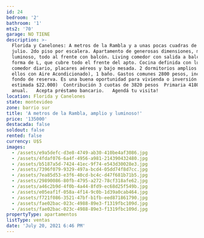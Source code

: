 ```yaml
---
id: 24
bedroom: '2'
bathroom: '1'
mts2: '70'
garage: NO TIENE
description: >-
  Florida y Canelones: A metros de la Rambla y a unas pocas cuadras de 18 de
  julio. 2do piso por escalera. Apartamento de generosas dimensiones, muy
  luminoso, todo al frente con balcón. Living comedor con salida a balcón en
  forma de L, que cubre todo el frente del apto. Cocina definida con lugar para
  comedor diario, placares aéreos y bajo mesada. 2 dormitorios amplios (1 de
  ellos con Aire Acondicionado), 1 baño. Gastos comunes 2800 pesos, incluyen
  fondo de reserva. Es una buena oportunidad para vivienda o inversión. (Renta
  estimada $22.000)  Contribución 3 cuotas de 3820 pesos  Primaria 4180 pesos
  anual.   Acepta préstamo bancario.   Agendá tu visita!     
location: Florida y Canelones
state: montevideo
zone: barrio sur
title: 'A metros de la Rambla, amplio y luminoso!'
price: '135000'
destacada: false
soldout: false
rented: false
currency: U$S
images:
  - /assets/e9a5defc-d3e8-4749-ab30-410be4af3086.jpg
  - /assets/4fdaf076-6a4f-4956-a981-214390432480.jpg
  - /assets/b5187a5d-7424-41ec-9f74-e543d30028e3.jpg
  - /assets/7396f079-9329-497a-bcd4-05dd74f8d7cc.jpg
  - /assets/7ea85d53-e3f6-40cd-bc4c-d47f681b71b5.jpg
  - /assets/29890086-80fb-4795-a272-78cf318afe62.jpg
  - /assets/a46c2b9d-4f0b-4a44-8fd9-ec68d25f549b.jpg
  - /assets/e05eaf1f-058a-4f14-9c0b-1d39a0cab464.jpg
  - /assets/f721f086-3521-47bf-b1fb-eed871861790.jpg
  - /assets/fae02bac-023c-4988-89e3-f1319fbc109d.jpg
  - /assets/fae02bac-023c-4988-89e3-f1319fbc109d.jpg
propertyType: apartamentos
listType: ventas
date: 'July 20, 2021 6:46 PM'
---
```


